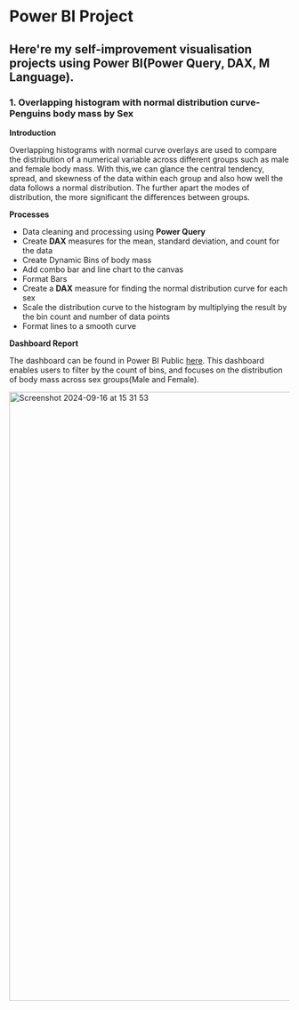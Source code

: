 # Power BI Project
## Here're my self-improvement visualisation projects using Power BI(Power Query, DAX, M Language).
### 1. Overlapping histogram with normal distribution curve-Penguins body mass by Sex
**Introduction**

Overlapping histograms with normal curve overlays are used to compare the distribution of a numerical variable across different groups such as male and female body mass. With this,we can glance the central tendency, spread, and skewness of the data within each group and also how well the data follows a normal distribution. The further apart the modes of distribution, the more significant the differences between groups.

**Processes**

- Data cleaning and processing using **Power Query**
- Create **DAX** measures for the mean, standard deviation, and count for the data
- Create Dynamic Bins of body mass
- Add combo bar and line chart to the canvas
- Format Bars
- Create a **DAX** measure for finding the normal distribution curve for each sex
- Scale the distribution curve to the histogram by multiplying the result by the bin count and number of data points
- Format lines to a smooth curve

**Dashboard Report**

The dashboard can be found in Power BI Public [here](https://app.powerbi.com/groups/me/reports/9bc3803a-c316-4435-a8c7-c65199040b46/ReportSectiond37320fe010d5870b59a?experience=power-bi). This dashboard enables users to filter by the count of bins, and focuses on the distribution of body mass across sex groups(Male and Female).

<img width="1096" alt="Screenshot 2024-09-16 at 15 31 53" src="https://github.com/user-attachments/assets/baa5fabb-c0c2-4889-99fa-333dd85600dd">

